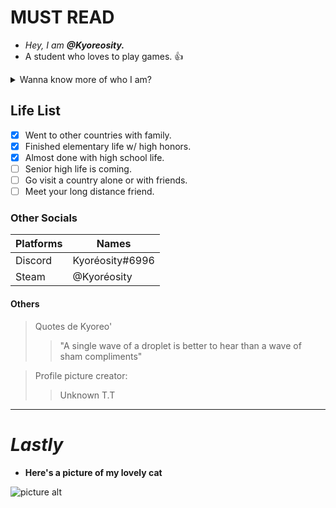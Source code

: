 # MUST READ #
* _Hey, I am ***@Kyoreosity.***_
* A student who loves to play games. 👍
 
 <details>
           <summary>Wanna know more of who I am?</summary>
           <p>Hahahahahhaha no way.. Get to know me, only by adding me or becoming my friend <3</p>
         </details>
         
## Life List ##
- [x]   Went to other countries with family.
- [x]   Finished elementary life w/ high honors.
- [x]   Almost done with high school life.
- [ ]   Senior high life is coming.
- [ ]   Go visit a country alone or with friends.
- [ ]   Meet your long distance friend.
          
### Other Socials ###

 Platforms    |    Names
------------- | -------------
Discord       | Kyoréosity#6996
Steam         | @Kyoréosity

#### Others ####
> Quotes de Kyoreo'
>> "A single wave of a droplet is better to hear than a wave of sham compliments"

> Profile picture creator:
>> Unknown T.T
- - - -
# _Lastly_ #
* **Here's a picture of my lovely cat**

![picture alt](https://instagram.fcrk1-1.fna.fbcdn.net/v/t51.2885-15/272258699_457296572774948_8327999287380754921_n.jpg?stp=dst-jpg_e35&_nc_ht=instagram.fcrk1-1.fna.fbcdn.net&_nc_cat=108&_nc_ohc=5IWbBlQxej0AX84vpmJ&tn=a7tY879vJUyBFvZl&edm=ALQROFkBAAAA&ccb=7-5&ig_cache_key=Mjc1NjgxNDQ5MDczMjA4NjA0Mw%3D%3D.2-ccb7-5&oh=00_AfAMul61kxvQu7V6qj4Ew66RNjwBUQZwFrXzGupVgEdamQ&oe=637378CF&_nc_sid=30a2ef)
